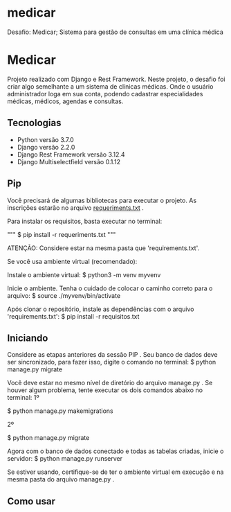 # medicar
Desafio: Medicar; Sistema para gestão de consultas em uma clínica médica
<h1>Medicar</h1>

Projeto realizado com Django e Rest Framework. Neste projeto, o desafio foi criar algo semelhante a um sistema de clínicas médicas.
Onde o usuário administrador loga em sua conta, podendo cadastrar especialidades médicas, médicos, agendas e consultas.

<h2>Tecnologias</h2>

* Python versão 3.7.0
* Django versão 2.2.0
* Django Rest Framework versão 3.12.4
* Django Multiselectfield versão 0.1.12

<h2>Pip</h2>

Você precisará de algumas bibliotecas para executar o projeto. As inscrições estarão no arquivo [requeriments.txt](https://github.com/igorbezerra21/medicar/blob/master/requirements.txt) .

Para instalar os requisitos, basta executar no terminal:

"""
$ pip install -r requeriments.txt
"""

ATENÇÃO: Considere estar na mesma pasta que 'requirements.txt'.

Se você usa ambiente virtual (recomendado):

Instale o ambiente virtual:
$ python3 -m venv myvenv

Inicie o ambiente. Tenha o cuidado de colocar o caminho correto para o arquivo:
$ source ./myvenv/bin/activate

Após clonar o repositório, instale as dependências com o arquivo 'requirements.txt':
$ pip install -r requisitos.txt

<h2>Iniciando</h2>

Considere as etapas anteriores da sessão PIP .
Seu banco de dados deve ser sincronizado, para fazer isso, digite o comando no terminal:
$ python manage.py migrate

Você deve estar no mesmo nível de diretório do arquivo manage.py . Se houver algum problema, tente executar os dois comandos abaixo no terminal:
1º

$ python manage.py makemigrations

2º

$ python manage.py migrate

Agora com o banco de dados conectado e todas as tabelas criadas, inicie o servidor:
$ python manage.py runserver

Se estiver usando, certifique-se de ter o ambiente virtual em execução e na mesma pasta do arquivo manage.py .

<h2>Como usar</h2>
